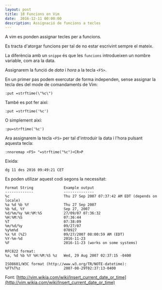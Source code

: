 ```yaml
---
layout: post
title: 18 Funcions en Vim
date:  2016-12-11 00:00:00
description: Assignació de funcions a tecles
---
```


A vim es ponden assignar tecles per a funcions.

Es tracta d'atorgar funcions per tal de no estar escrivint sempre el mateix.

La diferència amb un `snippe` és que les `funcions` introdueixen un nombre variable, com ara la data.

Assignarem la funció de *data* i *hora* a la tecla `<F5>`.

En un primer pas podem exercutar de forma independen, sense assignar la tecla des del mode de comandaments de Vim:

```
:put =strftime(\"%c\")
```

També es pot fer així:

```
:put =strftime('%c')
```

O simplement així:

```
:pu=strftime('%c')
```

Ara assignarem la tecla `<F5>` per tal d'introduir la data i l'hora pulsant aquesta tecla:


```
:nnoremap <F5> "=strftime("%c")<CR>P
```

Eixida:

```
dg 11 des 2016 09:49:21 CET
```

Es poden utilizar aquest codi segons la necessitat:

```
Format String              Example output
-------------              --------------
%c                         Thu 27 Sep 2007 07:37:42 AM EDT (depends on locale)
%a %d %b %Y                Thu 27 Sep 2007
%b %d, %Y                  Sep 27, 2007
%d/%m/%y %H:%M:%S          27/09/07 07:36:32
%H:%M:%S                   07:36:44
%T                         07:38:09
%m/%d/%y                   09/27/07
%y%m%d                     070927
%x %X (%Z)                 09/27/2007 08:00:59 AM (EDT)
%Y-%m-%d                   2016-11-23
%F                         2016-11-23 (works on some systems)

RFC822 format:
%a, %d %b %Y %H:%M:%S %z   Wed, 29 Aug 2007 02:37:15 -0400

ISO8601/W3C format (http://www.w3.org/TR/NOTE-datetime):
%FT%T%z                    2007-08-29T02:37:13-0400

```

Font: [http://vim.wikia.com/wiki/Insert_current_date_or_time](http://vim.wikia.com/wiki/Insert_current_date_or_time)
